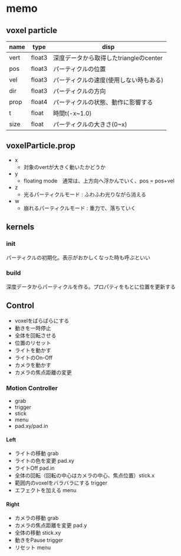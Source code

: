 # memo

## voxel particle

| name | type | disp |
| --- | --- | --- |
| vert  | float3 | 深度データから取得したtriangleのcenter |
| pos   | float3 | パーティクルの位置 |
| vel   | float3 | パーティクルの速度(使用しない時もある) |
| dir   | float3 | パーティクルの方向 |
| prop  | float4 | パーティクルの状態、動作に影響する |
| t     | float  | 時間t(-x~1.0) |
| size  | float  | パーティクルの大きさ(0~x) |

## voxelParticle.prop

- x
  - 対象のvertが大きく動いたかどうか
- y
  - floating mode　通常は、上方向へ浮かんでいく、pos = pos+vel
- z
  - 光るパーティクルモード : ふわふわ光りながら消える
- w
  - 崩れるパーティクルモード : 重力で、落ちていく

## kernels

### init

パーティクルの初期化。表示がおかしくなった時も呼ぶといい

### build

深度データからパーティクルを作る。プロパティをもとに位置を更新する

## Control

- voxelをばらばらにする
- 動きを一時停止
- 全体を回転させる
- 位置のリセット
- ライトを動かす
- ライトのOn-Off
- カメラを動かす
- カメラの焦点距離の変更

### Motion Controller

- grab
- trigger
- stick
- menu
- pad.xy/pad.in

#### Left

- ライトの移動 grab
- ライトの色を変更 pad.xy
- ライトOff pad.in
- 全体の回転（回転の中心はカメラの中心、焦点位置）stick.x
- 範囲内のvoxelをバラバラにする trigger
- エフェクトを加える menu

#### Right

- カメラの移動 grab
- カメラの焦点距離を変更 pad.y
- 全体の移動 stick.xy
- 動きをPause trigger
- リセット menu